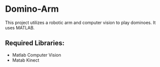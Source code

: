 # Domino-Arm

This project utilizes a robotic arm and computer vision to play dominoes. It uses MATLAB.

## Required Libraries:
- Matlab Computer Vision
- Matab Kinect

